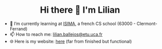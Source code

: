 <h1 align="center">
      Hi there 👋 I'm Lilian
</h1>

- 🌱 I’m currently learning at <a href="https://isima.fr">ISIMA</a>, a french CS school (63000 - Clermont-Ferrand)
- 📫 How to reach me: lilian.ballejos@etu.uca.fr
- 🌐 Here is my website: <a href="https://perso.isima.fr/~liballejos/site">here</a> (far from finished but functional)



